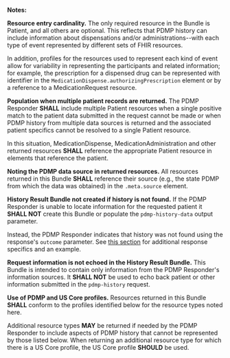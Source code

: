 **Notes:**

**Resource entry cardinality.** The only required resource in the Bundle is Patient, and all others are optional. This reflects that PDMP history can include information about dispensations and/or administrations--with each type of event represented by different sets of FHIR resources. 

In addition, profiles for the resources used to represent each kind of event allow for variability in representing the participants and related information; for example, the prescription for a dispensed drug can be represented with identifier in the `MedicationDispense.authorizingPrescription` element or by a reference to a MedicationRequest resource.

<p></p>

**Population when multiple patient records are returned.** The PDMP Responder **SHALL** include multiple Patient resources when a single positive match to the patient data submitted in the request cannot be made or when PDMP history from multiple data sources is returned and the associated patient specifics cannot be resolved to a single Patient resource.

In this situation, MedicationDispense, MedicationAdministration and other returned resources **SHALL** reference the appropriate Patient resource in elements that reference the patient.

<p></p>

**Noting the PDMP data source in returned resources.** All resources returned in this Bundle **SHALL** reference their source (e.g., the state PDMP from which the data was obtained) in the `.meta.source` element.

<p></p>

**History Result Bundle not created if history is not found.** If the PDMP Responder is unable to locate information for the requested patient it **SHALL NOT** create this Bundle or populate the `pdmp-history-data` output parameter.

Instead, the PDMP Responder indicates that history was not found using the response's `outcome` parameter. See [this section](submission-options.html#successful-processing-that-does-not-locate-pdmp-history-for-the-requested-patient) for additional response specifics and an example.

<p></p>

**Request information is not echoed in the History Result Bundle.** This Bundle is intended to contain only information from the PDMP Responder's information sources. It **SHALL NOT** be used to echo back patient or other information submitted in the `pdmp-history` request.

<p></p>

**Use of PDMP and US Core profiles.** Resources returned in this Bundle **SHALL** conform to the profiles identified below for the resource types noted here. 

Additional resource types **MAY** be returned if needed by the PDMP Responder to include aspects of PDMP history that cannot be represented by those listed below. When returning an additional resource type for which there is a US Core profile, the US Core profile **SHOULD** be used.

<p></p>
